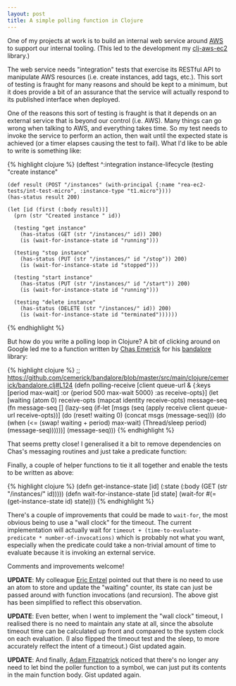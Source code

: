 ```yaml
---
layout: post
title: A simple polling function in Clojure
---
```


One of my projects at work is to build an internal web service around [AWS][] to support our internal tooling. (This led to the development my [clj-aws-ec2][] library.)

The web service needs "integration" tests that exercise its RESTful API to manipulate AWS resources (i.e. create instances, add tags, etc.). This sort of testing is fraught for many reasons and should be kept to a minimum, but it does provide a bit of an assurance that the service will actually respond to its published interface when deployed.

One of the reasons this sort of testing is fraught is that it depends on an external service that is beyond our control (i.e. AWS). Many things can go wrong when talking to AWS, and everything takes time. So my test needs to invoke the service to perform an action, then wait until the expected state is achieved (or a timer elapses causing the test to fail). What I'd like to be able to write is something like:

{% highlight clojure %}
(deftest ^:integration instance-lifecycle
  (testing "create instance"
 
    (def result (POST "/instances" (with-principal {:name "rea-ec2-tests/int-test-micro", :instance-type "t1.micro"})))
    (has-status result 200)
 
    (let [id (first (:body result))]
      (prn (str "Created instance " id))
 
      (testing "get instance"
        (has-status (GET (str "/instances/" id)) 200)
        (is (wait-for-instance-state id "running")))
 
      (testing "stop instance"
        (has-status (PUT (str "/instances/" id "/stop")) 200)
        (is (wait-for-instance-state id "stopped")))
 
      (testing "start instance"
        (has-status (PUT (str "/instances/" id "/start")) 200)
        (is (wait-for-instance-state id "running")))
 
      (testing "delete instance"
        (has-status (DELETE (str "/instances/" id)) 200)
        (is (wait-for-instance-state id "terminated"))))))
{% endhighlight %}

But how do you write a polling loop in Clojure? A bit of clicking around on Google led me to a function written by [Chas Emerick][] for his [bandalore][] library:

{% highlight clojure %}
;; https://github.com/cemerick/bandalore/blob/master/src/main/clojure/cemerick/bandalore.clj#L124
(defn polling-receive
  [client queue-url & {:keys [period max-wait]
                       :or {period 500
                            max-wait 5000}
                       :as receive-opts}]
  (let [waiting (atom 0)
        receive-opts (mapcat identity receive-opts)
        message-seq (fn message-seq []
                      (lazy-seq
                        (if-let [msgs (seq (apply receive client queue-url receive-opts))]
                          (do
                            (reset! waiting 0)
                            (concat msgs (message-seq)))
                          (do
                            (when (<= (swap! waiting + period) max-wait)
                              (Thread/sleep period)
                              (message-seq))))))]
    (message-seq)))
{% endhighlight %}

That seems pretty close! I generalised it a bit to remove dependencies on Chas's messaging routines and just take a predicate function:

<script src="https://gist.github.com/4689005.js"></script>

Finally, a couple of helper functions to tie it all together and enable the tests to be written as above:

{% highlight clojure %}
(defn get-instance-state [id] (:state (:body (GET (str "/instances/" id)))))
(defn wait-for-instance-state [id state] (wait-for #(= (get-instance-state id) state)))
{% endhighlight %}

There's a couple of improvements that could be made to `wait-for`, the most obvious being to use a "wall clock" for the timeout. The current implementation will actually wait for `timeout + (time-to-evaluate-predicate * number-of-invocations)` which is probably not what you want, especially when the predicate could take a non-trivial amount of time to evaluate because it is invoking an external service.

Comments and improvements welcome!

__UPDATE__: My colleague [Eric Entzel][] pointed out that there is no need to use an atom to store and update the "waiting" counter, its state can just be passed around with function invocations (and recursion). The above gist has been simplified to reflect this observation.

__UPDATE__: Even better, when I went to implement the "wall clock" timeout, I realised there is no need to maintain any state at all, since the absolute timeout time can be calculated up front and compared to the system clock on each evaluation. (I also flipped the timeout test and the sleep, to more accurately relfect the intent of a timeout.) Gist updated again.

__UPDATE__: And finally, [Adam Fitzpatrick][] noticed that there's no longer any need to let bind the poller function to a symbol, we can just put its contents in the main function body. Gist updated again.

[AWS]: http://aws.amazon.com/
[clj-aws-ec2]: https://github.com/mrowe/clj-aws-ec2
[Chas Emerick]: http://cemerick.com/
[bandalore]: https://github.com/cemerick/bandalore
[Eric Entzel]: http://www.ubermac.net
[Adam Fitzpatrick]: http://lurking.org/lurker/
